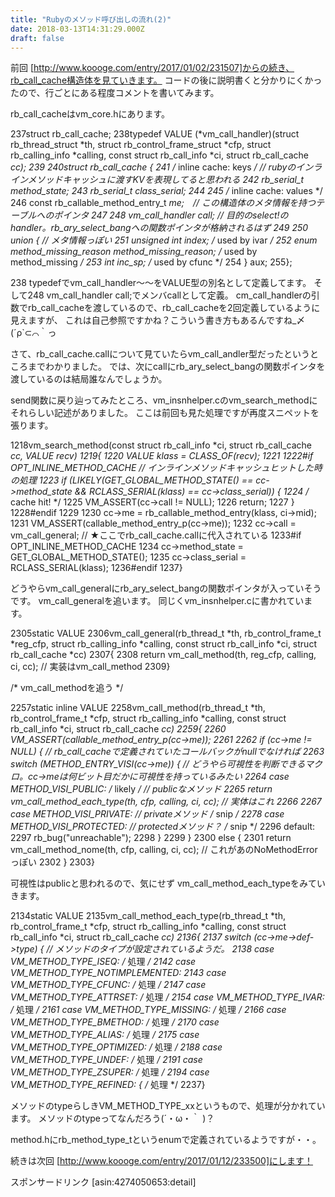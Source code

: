 ```yaml
---
title: "Rubyのメソッド呼び出しの流れ(2)"
date: 2018-03-13T14:31:29.000Z
draft: false
---
```


前回 [http://www.koooge.com/entry/2017/01/02/231507]からの続き、rb_call_cache構造体を見ていきます。
コードの後に説明書くと分かりにくかったので、行ごとにある程度コメントを書いてみます。

rb_call_cacheはvm_core.hにあります。

237struct rb_call_cache;
238typedef VALUE (*vm_call_handler)(struct rb_thread_struct *th, struct rb_control_frame_struct *cfp, struct rb_calling_info *calling, const struct rb_call_info *ci, struct rb_call_cache *cc);
239
240struct rb_call_cache {
241    /* inline cache: keys */  // rubyのインラインメソッドキャッシュに渡すKVを表現してると思われる
242    rb_serial_t method_state;
243    rb_serial_t class_serial;
244
245    /* inline cache: values */
246    const rb_callable_method_entry_t *me;　// この構造体のメタ情報を持つテーブルへのポインタ
247
248    vm_call_handler call; // 目的のselect!のhandler。rb_ary_select_bangへの関数ポインタが格納されるはず
249
250    union {  // メタ情報っぽい
251	unsigned int index; /* used by ivar */
252	enum method_missing_reason method_missing_reason; /* used by method_missing */
253	int inc_sp; /* used by cfunc */
254    } aux;
255};


238 typedefでvm_call_handler～～をVALUE型の別名として定義してます。
そして248 vm_call_handler call;でメンバcallとして定義。
cm_call_handlerの引数でrb_call_cacheを渡しているので、rb_call_cacheを2回定義しているように見えますが、
これは自己参照ですかね？こういう書き方もあるんですね_〆(´ρ`⊂⌒｀っ

さて、rb_call_cache.callについて見ていたらvm_call_andler型だったというところまでわかりました。
では、次にcallにrb_ary_select_bangの関数ポインタを渡しているのは結局誰なんでしょうか。

send関数に戻り辿ってみたところ、vm_insnhelper.cのvm_search_methodにそれらしい記述がありました。
ここは前回も見た処理ですが再度スニペットを張ります。

1218vm_search_method(const struct rb_call_info *ci, struct rb_call_cache *cc, VALUE recv)
1219{
1220    VALUE klass = CLASS_OF(recv);
1221
1222#if OPT_INLINE_METHOD_CACHE // インラインメソッドキャッシュヒットした時の処理
1223    if (LIKELY(GET_GLOBAL_METHOD_STATE() == cc->method_state && RCLASS_SERIAL(klass) == cc->class_serial)) {
1224	/* cache hit! */
1225	VM_ASSERT(cc->call != NULL);
1226	return;
1227    }
1228#endif
1229
1230    cc->me = rb_callable_method_entry(klass, ci->mid);
1231    VM_ASSERT(callable_method_entry_p(cc->me));
1232    cc->call = vm_call_general; // ★ここでrb_call_cache.callに代入されている
1233#if OPT_INLINE_METHOD_CACHE
1234    cc->method_state = GET_GLOBAL_METHOD_STATE();
1235    cc->class_serial = RCLASS_SERIAL(klass);
1236#endif
1237}


どうやらvm_call_generalにrb_ary_select_bangの関数ポインタが入っていそうです。
vm_call_generalを追います。
同じくvm_insnhelper.cに書かれています。

2305static VALUE
2306vm_call_general(rb_thread_t *th, rb_control_frame_t *reg_cfp, struct rb_calling_info *calling, const struct rb_call_info *ci, struct rb_call_cache *cc)
2307{
2308    return vm_call_method(th, reg_cfp, calling, ci, cc); // 実装はvm_call_method
2309}

/* vm_call_methodを追う */

2257static inline VALUE
2258vm_call_method(rb_thread_t *th, rb_control_frame_t *cfp, struct rb_calling_info *calling, const struct rb_call_info *ci, struct rb_call_cache *cc)
2259{
2260    VM_ASSERT(callable_method_entry_p(cc->me));
2261
2262    if (cc->me != NULL) { // rb_call_cacheで定義されていたコールバックがnullでなければ
2263	switch (METHOD_ENTRY_VISI(cc->me)) { // どうやら可視性を判断できるマクロ。cc->meは何ビット目だかに可視性を持っているみたい
2264	  case METHOD_VISI_PUBLIC: /* likely */ // publicなメソッド
2265	    return vm_call_method_each_type(th, cfp, calling, ci, cc); // 実体はこれ
2266
2267	  case METHOD_VISI_PRIVATE: // privateメソッド
/* snip */
2278	  case METHOD_VISI_PROTECTED: // protectedメソッド？
/* snip */
2296	  default:
2297	    rb_bug("unreachable");
2298	}
2299    }
2300    else {
2301	return vm_call_method_nome(th, cfp, calling, ci, cc); // これがあのNoMethodErrorっぽい
2302    }
2303}


可視性はpublicと思われるので、気にせず
vm_call_method_each_typeをみていきます。

2134static VALUE
2135vm_call_method_each_type(rb_thread_t *th, rb_control_frame_t *cfp, struct rb_calling_info *calling, const struct rb_call_info *ci, struct rb_call_cache *cc)
2136{
2137    switch (cc->me->def->type) { // メソッドのタイプが設定されているようだ。
2138      case VM_METHOD_TYPE_ISEQ:
              /* 処理 */
2142      case VM_METHOD_TYPE_NOTIMPLEMENTED:
2143      case VM_METHOD_TYPE_CFUNC:
              /* 処理 */
2147      case VM_METHOD_TYPE_ATTRSET:
              /* 処理 */
2154      case VM_METHOD_TYPE_IVAR:
              /* 処理 */
2161      case VM_METHOD_TYPE_MISSING:
              /* 処理 */
2166      case VM_METHOD_TYPE_BMETHOD:
              /* 処理 */
2170      case VM_METHOD_TYPE_ALIAS:
              /* 処理 */
2175      case VM_METHOD_TYPE_OPTIMIZED:
              /* 処理 */
2188      case VM_METHOD_TYPE_UNDEF:
              /* 処理 */
2191      case VM_METHOD_TYPE_ZSUPER:
              /* 処理 */
2194      case VM_METHOD_TYPE_REFINED: {
              /* 処理 */
2237}


メソッドのtypeらしきVM_METHOD_TYPE_xxというもので、処理が分かれています。
メソッドのtypeってなんだろう(´・ω・｀ )？

method.hにrb_method_type_tというenumで定義されているようですが・・。

続きは次回 [http://www.koooge.com/entry/2017/01/12/233500]にします！

スポンサードリンク
[asin:4274050653:detail]
